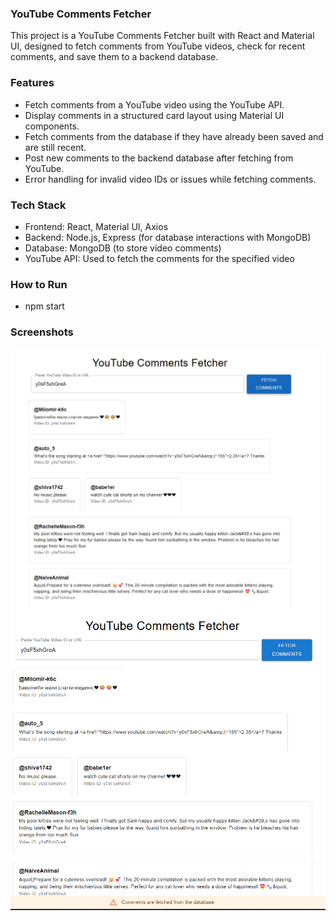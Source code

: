### YouTube Comments Fetcher

This project is a YouTube Comments Fetcher built with React and Material UI, designed to fetch comments from YouTube videos, check for recent comments, and save them to a backend database.

### Features

- Fetch comments from a YouTube video using the YouTube API.
- Display comments in a structured card layout using Material UI components.
- Fetch comments from the database if they have already been saved and are still recent.
- Post new comments to the backend database after fetching from YouTube.
- Error handling for invalid video IDs or issues while fetching comments.

### Tech Stack

- Frontend: React, Material UI, Axios
- Backend: Node.js, Express (for database interactions with MongoDB)
- Database: MongoDB (to store video comments)
- YouTube API: Used to fetch the comments for the specified video

### How to Run

- npm start

### Screenshots

![screen](/screenshots/1.png)
![screen with warning banner](/screenshots/2.png)

